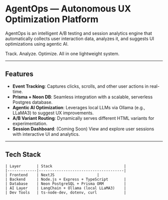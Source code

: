 #  AgentOps — Autonomous UX Optimization Platform

AgentOps is an intelligent A/B testing and session analytics engine that automatically collects user interaction data, analyzes it, and suggests UI optimizations using agentic AI.

 Track. Analyze. Optimize. All in one lightweight system.

---

## Features

-  **Event Tracking**: Captures clicks, scrolls, and other user actions in real-time.
-  **Prisma + Neon DB**: Seamless integration with a scalable, serverless Postgres database.
- **Agentic AI Optimization**: Leverages local LLMs via Ollama (e.g., LLaMA3) to suggest UX improvements.
-  **A/B Variant Routing**: Dynamically serves different HTML variants for experimentation.
-  **Session Dashboard**: (Coming Soon) View and explore user sessions with interactive UI and analytics.

---

##  Tech Stack

```
| Layer       | Stack                                |
|-------------|--------------------------------------|
| Frontend    | NextJS                   |
| Backend     | Node.js + Express + TypeScript       |
| Database    | Neon PostgreSQL + Prisma ORM         |
| AI Layer    | LangChain + Ollama (local LLaMA3)    |
| Dev Tools   | ts-node-dev, dotenv, curl            |

```

